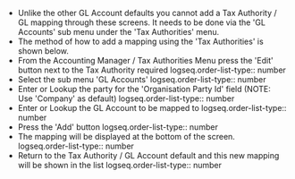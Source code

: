 - Unlike the other GL Account defaults you cannot add a Tax Authority / GL mapping through these screens. It needs to be done via the 'GL Accounts' sub menu under the 'Tax Authorities' menu.
- The method of how to add a mapping using the 'Tax Authorities' is shown below.
- From the Accounting Manager / Tax Authorities Menu press the 'Edit' button next to the Tax Authority required
  logseq.order-list-type:: number
- Select the sub menu 'GL Accounts'
  logseq.order-list-type:: number
- Enter or Lookup the party for the 'Organisation Party Id' field (NOTE: Use 'Company' as default)
  logseq.order-list-type:: number
- Enter or Lookup the GL Account to be mapped to
  logseq.order-list-type:: number
- Press the 'Add' button
  logseq.order-list-type:: number
- The mapping will be displayed at the bottom of the screen.
  logseq.order-list-type:: number
- Return to the Tax Authority / GL Account default and this new mapping will be shown in the list
  logseq.order-list-type:: number